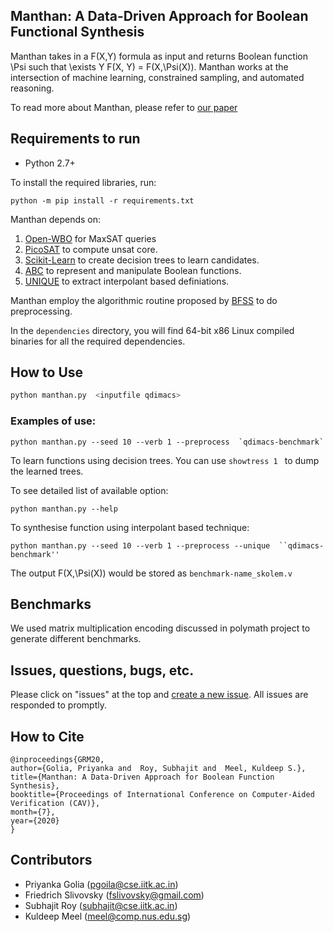 ## Manthan: A Data-Driven Approach for Boolean Functional Synthesis
Manthan takes in a F(X,Y) formula as input and returns Boolean function \Psi such that \exists Y F(X, Y) = F(X,\Psi(X)). Manthan works at the intersection of machine learning, constrained sampling, and automated reasoning. 

To read more about Manthan, please refer to [our paper](https://priyanka-golia.github.io/publication/cav20-manthan/cav20-manthan.pdf)


## Requirements to run

* Python 2.7+

To install the required libraries, run:

```
python -m pip install -r requirements.txt
```
Manthan depends on: 
1. [Open-WBO](https://github.com/sbjoshi/Open-WBO-Inc)  for MaxSAT queries
2. [PicoSAT](http://fmv.jku.at/picosat/) to compute unsat core. 
3. [Scikit-Learn](https://scikit-learn.org/stable/modules/tree.html) to create decision trees to learn candidates.  
4. [ABC](https://github.com/berkeley-abc/abc) to represent and manipulate Boolean functions. 
5. [UNIQUE](https://github.com/perebor/unique) to extract interpolant based definiations.

Manthan employ the algorithmic routine proposed by [BFSS](https://github.com/Sumith1896/bfss) to do preprocessing.

In the `dependencies` directory, you will find 64-bit x86 Linux compiled binaries for all the required dependencies.

## How to Use

```bash
python manthan.py  <inputfile qdimacs> 
```
### Examples of use:

```
python manthan.py --seed 10 --verb 1 --preprocess  `qdimacs-benchmark`

```
To learn functions using decision trees. You can use `showtress 1 ` to dump the learned trees.


To see detailed list of available option:

```
python manthan.py --help
```

To synthesise function using interpolant based technique:


```
python manthan.py --seed 10 --verb 1 --preprocess --unique  ``qdimacs-benchmark''

```

The output F(X,\Psi(X)) would be stored as `benchmark-name_skolem.v`

## Benchmarks
We used matrix multiplication encoding discussed in polymath project to generate different benchmarks.

## Issues, questions, bugs, etc.
Please click on "issues" at the top and [create a new issue](https://github.com/meelgroup/manthan/issues). All issues are responded to promptly.

## How to Cite
```
@inproceedings{GRM20,
author={Golia, Priyanka and  Roy, Subhajit and  Meel, Kuldeep S.},
title={Manthan: A Data-Driven Approach for Boolean Function Synthesis},
booktitle={Proceedings of International Conference on Computer-Aided Verification (CAV)},
month={7},
year={2020}
}
```
## Contributors
* Priyanka Golia (pgoila@cse.iitk.ac.in)
* Friedrich Slivovsky (fslivovsky@gmail.com)
* Subhajit Roy (subhajit@cse.iitk.ac.in)
* Kuldeep Meel (meel@comp.nus.edu.sg)


